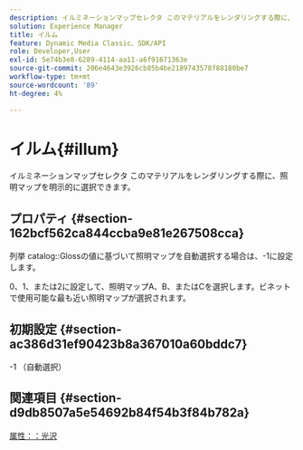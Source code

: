 ```yaml
---
description: イルミネーションマップセレクタ このマテリアルをレンダリングする際に、照明マップを明示的に選択できます。
solution: Experience Manager
title: イルム
feature: Dynamic Media Classic、SDK/API
role: Developer,User
exl-id: 5e74b3e8-6289-4114-aa11-a6f91671363e
source-git-commit: 206e4643e3926cb85b4be2189743578f88180be7
workflow-type: tm+mt
source-wordcount: '89'
ht-degree: 4%

---
```


# イルム{#illum}

イルミネーションマップセレクタ このマテリアルをレンダリングする際に、照明マップを明示的に選択できます。

## プロパティ {#section-162bcf562ca844ccba9e81e267508cca}

列挙 catalog::Glossの値に基づいて照明マップを自動選択する場合は、-1に設定します。

0、1、または2に設定して、照明マップA、B、またはCを選択します。ビネットで使用可能な最も近い照明マップが選択されます。

## 初期設定 {#section-ac386d31ef90423b8a367010a60bddc7}

-1 （自動選択）

## 関連項目 {#section-d9db8507a5e54692b84f54b3f84b782a}

[属性：：光沢](../../../../../ir-api/material-cat/image-rendering-api-ref/c-ir-material-catalog/c-ir-material-data-reference/r-ir-cat-gloss.md#reference-5277f62a67e2408ab94699aa712f1eeb)
